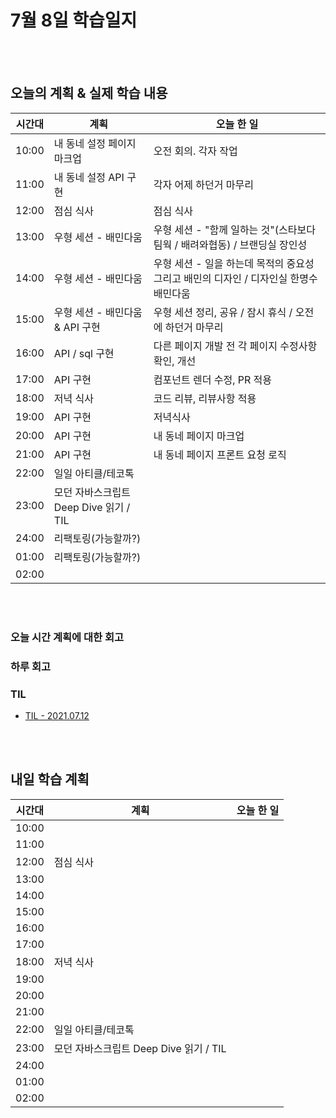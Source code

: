# 7월 8일 학습일지

<br/>
<br/>

## 오늘의 계획 & 실제 학습 내용

| 시간대 | 계획                                   | 오늘 한 일                                                                           |
| ------ | -------------------------------------- | ------------------------------------------------------------------------------------ |
| 10:00  | 내 동네 설정 페이지 마크업             | 오전 회의. 각자 작업                                                                 |
| 11:00  | 내 동네 설정 API 구현                  | 각자 어제 하던거 마무리                                                              |
| 12:00  | 점심 식사                              | 점심 식사                                                                            |
| 13:00  | 우형 세션 - 배민다움                   | 우형 세션 - "함께 일하는 것"(스타보다팀웍 / 배려와협동) / 브랜딩실 장인성            |
| 14:00  | 우형 세션 - 배민다움                   | 우형 세션 - 일을 하는데 목적의 중요성 그리고 배민의 디자인 / 디자인실 한명수배민다움 |
| 15:00  | 우형 세션 - 배민다움 & API 구현        | 우형 세션 정리, 공유 / 잠시 휴식 / 오전에 하던거 마무리                              |
| 16:00  | API / sql 구현                         | 다른 페이지 개발 전 각 페이지 수정사항 확인, 개선                                    |
| 17:00  | API 구현                               | 컴포넌트 렌더 수정, PR 적용                                                          |
| 18:00  | 저녁 식사                              | 코드 리뷰, 리뷰사항 적용                                                             |
| 19:00  | API 구현                               | 저녁식사                                                                             |
| 20:00  | API 구현                               | 내 동네 페이지 마크업                                                                |
| 21:00  | API 구현                               | 내 동네 페이지 프론트 요청 로직                                                      |
| 22:00  | 일일 아티클/테코톡                     |                                                                                      |
| 23:00  | 모던 자바스크립트 Deep Dive 읽기 / TIL |                                                                                      |
| 24:00  | 리팩토링(가능할까?)                    |                                                                                      |
| 01:00  | 리팩토링(가능할까?)                    |                                                                                      |
| 02:00  |                                        |                                                                                      |

<br/>
<br/>

### 오늘 시간 계획에 대한 회고

### 하루 회고

### TIL

- [TIL - 2021.07.12](https://velog.io/@jjuny546/TIL-2021.07.12)

<br/>
<br/>

## 내일 학습 계획

| 시간대 | 계획                                   | 오늘 한 일 |
| ------ | -------------------------------------- | ---------- |
| 10:00  |                                        |            |
| 11:00  |                                        |            |
| 12:00  | 점심 식사                              |            |
| 13:00  |                                        |            |
| 14:00  |                                        |            |
| 15:00  |                                        |            |
| 16:00  |                                        |            |
| 17:00  |                                        |            |
| 18:00  | 저녁 식사                              |            |
| 19:00  |                                        |            |
| 20:00  |                                        |            |
| 21:00  |                                        |            |
| 22:00  | 일일 아티클/테코톡                     |            |
| 23:00  | 모던 자바스크립트 Deep Dive 읽기 / TIL |            |
| 24:00  |                                        |            |
| 01:00  |                                        |            |
| 02:00  |                                        |            |
